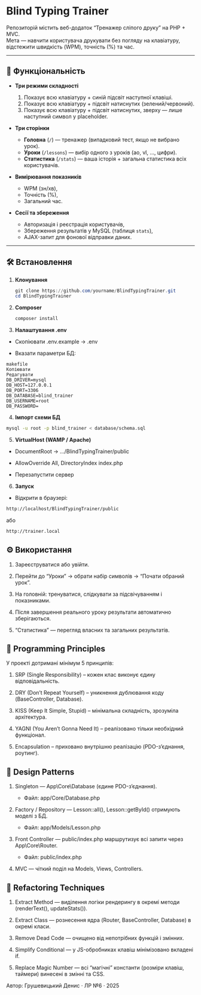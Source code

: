 # Blind Typing Trainer

Репозиторій містить веб-додаток “Тренажер сліпого друку” на PHP + MVC.  
Мета — навчити користувача друкувати без погляду на клавіатуру, відстежити швидкість (WPM), точність (%) та час.

---

## 🚀 Функціональність

- **Три режими складності**  
  1. Показує всю клавіатуру + синій підсвіт наступної клавіші.  
  2. Показує всю клавіатуру + підсвіт натиснутих (зелений/червоний).  
  3. Показує всю клавіатуру + підсвіт натиснутих, зверху — лише наступний символ у placeholder.  

- **Три сторінки**  
  - **Головна** (`/`) — тренажер (випадковий тест, якщо не вибрано урок).  
  - **Уроки** (`/lessons`) — вибір одного з уроків (ao, vl, …, цифри).  
  - **Статистика** (`/stats`) — ваша історія + загальна статистика всіх користувачів.

- **Вимірювання показників**  
  - WPM (зн/хв),  
  - Точність (%),  
  - Загальний час.

- **Сесії та збереження**  
  - Авторизація і реєстрація користувачів,  
  - Збереження результатів у MySQL (таблиця `stats`),  
  - AJAX-запит для фонової відправки даних.

---

## 🛠️ Встановлення

1. **Клонування**
   
    ```powershell
   git clone https://github.com/yourname/BlindTypingTrainer.git
   cd BlindTypingTrainer
    ```
2. **Composer**

    ```powershell
    composer install
    ```

3. **Налаштування .env**

- Скопіювати .env.example → .env

- Вказати параметри БД:
```
makefile
Копіювати
Редагувати
DB_DRIVER=mysql
DB_HOST=127.0.0.1
DB_PORT=3306
DB_DATABASE=blind_trainer
DB_USERNAME=root
DB_PASSWORD=
```

4. **Імпорт схеми БД**

```bash
mysql -u root -p blind_trainer < database/schema.sql
```

5. **VirtualHost (WAMP / Apache)**

- DocumentRoot → …/BlindTypingTrainer/public

- AllowOverride All, DirectoryIndex index.php

- Перезапустити сервер

6. **Запуск**

- Відкрити в браузері:

```bash
http://localhost/BlindTypingTrainer/public
```
або

```bash
http://trainer.local
```

## ⚙️ Використання
1. Зареєструватися або увійти.

2. Перейти до “Уроки” → обрати набір символів → “Почати обраний урок”.

3. На головній: тренуватися, слідкувати за підсвічуванням і показниками.

4. Після завершення реального уроку результати автоматично зберігаються.

5. “Статистика” — перегляд власних та загальних результатів.

## 📐 Programming Principles
У проекті дотримані мінімум 5 принципів:

1. SRP (Single Responsibility) – кожен клас виконує єдину відповідальність.

2. DRY (Don’t Repeat Yourself) – уникнення дублювання коду (BaseController, Database).

3. KISS (Keep It Simple, Stupid) – мінімальна складність, зрозуміла архітектура.

4. YAGNI (You Aren’t Gonna Need It) – реалізовано тільки необхідний функціонал.

5. Encapsulation – приховано внутрішню реалізацію (PDO-з’єднання, роутинг).

## 🧱 Design Patterns
1. Singleton — App\Core\Database (єдине PDO-з’єднання).

   - Файл: app/Core/Database.php

2. Factory / Repository — Lesson::all(), Lesson::getById() отримують моделі з БД.

   - Файл: app/Models/Lesson.php

3. Front Controller — public/index.php маршрутизує всі запити через App\Core\Router.

   - Файл: public/index.php

4. MVC — чіткий поділ на Models, Views, Controllers.

## 🔧 Refactoring Techniques
1. Extract Method — виділення логіки рендерингу в окремі методи (renderText(), updateStats()).

2. Extract Class — рознесення ядра (Router, BaseController, Database) в окремі класи.

3. Remove Dead Code — очищено від непотрібних функцій і змінних.

4. Simplify Conditional — у JS-обробниках клавіш мінімізовано вкладені if.

5. Replace Magic Number — всі “магічні” константи (розміри клавіш, таймери) винесені в змінні та CSS.

Автор: Грушевицький Денис · ЛР №6 · 2025